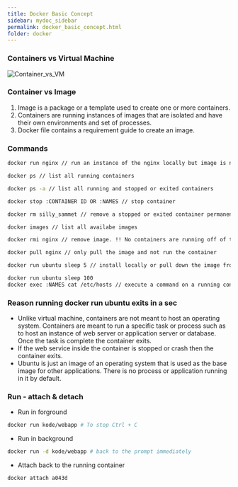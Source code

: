 ```yaml
---
title: Docker Basic Concept
sidebar: mydoc_sidebar
permalink: docker_basic_concept.html
folder: docker
---
```

### Containers vs Virtual Machine

![Container_vs_VM](/assets/img/posts/container-vm.png)

### Container vs Image

1. Image is a package or a template used to create one or more containers.
2. Containers are running instances of images that are isolated and have their own environments and set of processes.
3. Docker file contains a requirement guide to create an image.

### Commands

```bash
docker run nginx // run an instance of the nginx locally but image is not present, it will pull the image down from the docker hub

docker ps // list all running containers

docker ps -a // list all running and stopped or exited containers

docker stop :CONTAINER ID OR :NAMES // stop container

docker rm silly_sammet // remove a stopped or exited container permanently

docker images // list all availabe images

docker rmi nginx // remove image. !! No containers are running off of that image. Stop and delete all dependant containers before removeing image.

docker pull nginx // only pull the image and not run the container

docker run ubuntu sleep 5 // install locally or pull down the image from docker hub and wait 5 seconds then exits

docker run ubuntu sleep 100
docker exec :NAMES cat /etc/hosts // execute a command on a running container
```

### Reason running **docker run ubuntu** exits in a sec

- Unlike virtual machine, containers are not meant to host an operating system. Containers are meant to run a specific task or process such as
to host an instance of web server or application server or database. Once the task is complete the container exits.
- If the web service inside the container is stopped or crash then the container exits.
- Ubuntu is just an image of an operating system that is used as the base image for other applications. There is no process or application
running in it by default.

### Run - attach & detach

- Run in forground

```bash
docker run kode/webapp # To stop Ctrl + C
```

-  Run in background

```bash
docker run -d kode/webapp # back to the prompt immediately
```

- Attach back to the running container

```bash
docker attach a043d
```